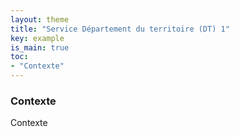 ```yaml
---
layout: theme
title: "Service Département du territoire (DT) 1"
key: example
is_main: true
toc:
- "Contexte"
---
```


### Contexte
Contexte
